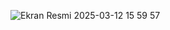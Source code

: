 ![Ekran Resmi 2025-03-12 15 59 57](https://github.com/user-attachments/assets/78711457-bbd3-4346-bdfe-241f4844a623)
